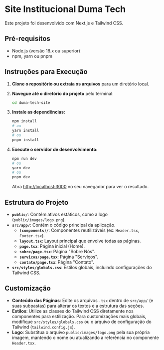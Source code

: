 # Site Institucional Duma Tech

Este projeto foi desenvolvido com Next.js e Tailwind CSS.

## Pré-requisitos

- Node.js (versão 18.x ou superior)
- npm, yarn ou pnpm

## Instruções para Execução

1.  **Clone o repositório ou extraia os arquivos** para um diretório local.

2.  **Navegue até o diretório do projeto** pelo terminal:
    ```bash
    cd duma-tech-site
    ```

3.  **Instale as dependências:**
    ```bash
    npm install
    # ou
    yarn install
    # ou
    pnpm install
    ```

4.  **Execute o servidor de desenvolvimento:**
    ```bash
    npm run dev
    # ou
    yarn dev
    # ou
    pnpm dev
    ```
    Abra [http://localhost:3000](http://localhost:3000) no seu navegador para ver o resultado.

## Estrutura do Projeto

-   **`public/`**: Contém ativos estáticos, como a logo (`public/images/logo.png`).
-   **`src/app/`**: Contém o código principal da aplicação.
    -   **`(components)/`**: Componentes reutilizáveis (ex: `Header.tsx`, `Footer.tsx`).
    -   **`layout.tsx`**: Layout principal que envolve todas as páginas.
    -   **`page.tsx`**: Página inicial (Home).
    -   **`sobre/page.tsx`**: Página "Sobre Nós".
    -   **`servicos/page.tsx`**: Página "Serviços".
    -   **`contato/page.tsx`**: Página "Contato".
-   **`src/styles/globals.css`**: Estilos globais, incluindo configurações do Tailwind CSS.

## Customização

-   **Conteúdo das Páginas**: Edite os arquivos `.tsx` dentro de `src/app/` (e suas subpastas) para alterar os textos e a estrutura das seções.
-   **Estilos**: Utilize as classes do Tailwind CSS diretamente nos componentes para estilização. Para customizações mais globais, modifique `src/styles/globals.css` ou o arquivo de configuração do Tailwind (`tailwind.config.js`).
-   **Logo**: Substitua o arquivo `public/images/logo.png` pela sua própria imagem, mantendo o nome ou atualizando a referência no componente `Header.tsx`.

